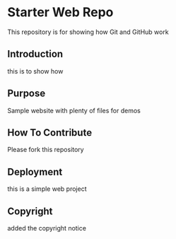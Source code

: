 # Starter Web Repo

This repository is for showing how Git and GitHub work

## Introduction

this is to show how 

## Purpose

Sample website with plenty of files for demos

## How To Contribute
Please fork this repository

## Deployment

this is a simple web project

## Copyright

added the copyright notice